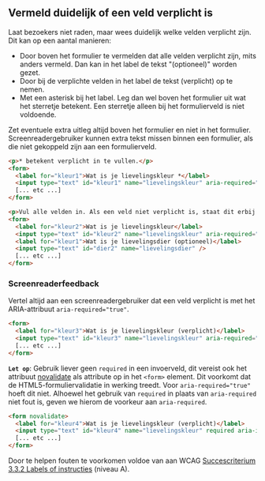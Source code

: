 <!-- @license CC0-1.0 -->

## Vermeld duidelijk of een veld verplicht is

Laat bezoekers niet raden, maar wees duidelijk welke velden verplicht zijn. Dit kan op een aantal manieren:

- Door boven het formulier te vermelden dat alle velden verplicht zijn, mits anders vermeld. Dan kan in het label de tekst "(optioneel)" worden gezet.
- Door bij de verplichte velden in het label de tekst (verplicht) op te nemen.
- Met een asterisk bij het label. Leg dan wel boven het formulier uit wat het sterretje betekent. Een sterretje alleen bij het formulierveld is niet voldoende.

Zet eventuele extra uitleg altijd boven het formulier en niet in het formulier. Screenreadergebruiker kunnen extra tekst missen binnen een formulier, als die niet gekoppeld zijn aan een formulierveld.

```html
<p>* betekent verplicht in te vullen.</p>
<form>
  <label for="kleur1">Wat is je lievelingskleur *</label>
  <input type="text" id="kleur1" name="lievelingskleur" aria-required="true" aria-invalid="false" />
  [... etc ...]
</form>
```

```html
<p>Vul alle velden in. Als een veld niet verplicht is, staat dit erbij.</p>
<form>
  <label for="kleur2">Wat is je lievelingskleur</label>
  <input type="text" id="kleur2" name="lievelingskleur" aria-required="true" aria-invalid="false" />
  <label for="kleur1">Wat is je lievelingsdier (optioneel)</label>
  <input type="text" id="dier2" name="lievelingsdier" />
  [... etc ...]
</form>
```

### Screenreaderfeedback

Vertel altijd aan een screenreadergebruiker dat een veld verplicht is met het ARIA-attribuut `aria-required="true"`.

```html
<form>
  <label for="kleur3">Wat is je lievelingskleur (verplicht)</label>
  <input type="text" id="kleur3" name="lievelingskleur" aria-required="true" aria-invalid="false" />
  [... etc ...]
</form>
```

**`Let op`**: Gebruik liever geen `required` in een invoerveld, dit vereist ook het attribuut [novalidate](https://developer.mozilla.org/en-US/docs/Web/HTML/Element/form#novalidate) als attribute op in het `<form>` element.
Dit voorkomt dat de HTML5-formuliervalidatie in werking treedt. Voor `aria-required="true"` hoeft dit niet. Alhoewel het gebruik van `required` in plaats van `aria-required` niet fout is, geven we hierom de voorkeur aan `aria-required`.

```html
<form novalidate>
  <label for="kleur4">Wat is je lievelingskleur (verplicht)</label>
  <input type="text" id="kleur4" name="lievelingskleur" required aria-invalid="false" />
  [... etc ...]
</form>
```

Door te helpen fouten te voorkomen voldoe van aan WCAG [Succescriterium 3.3.2 Labels of instructies](https://www.w3.org/Translations/WCAG21-nl/#labels-of-instructies) (niveau A).
